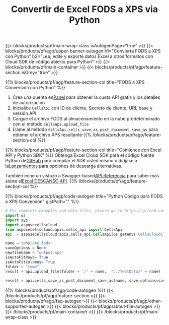 ﻿---
title:  Convertir de Excel FODS a XPS via Python
description: Cree, edite o convierta archivos Excel con REST API y Open Source Python SDK
url: /es/python/conversion/fods-to-xps/
family: cells
platformtag: python
feature: conversion
informat: FODS
outformat: XPS
platform: Python
otherformats: XLTM DIF PDF MD SVG TIFF HTML XLTX TSV XLS CSV FODS XLSX XML XLSB XPS 
---
{{< blocks/products/pf/main-wrap-class isAutogenPage="true" >}}
{{< blocks/products/pf/agp/upper-banner-autogen h1="Convierta FODS a XPS con Python" h2="Lea, edite y exporte datos Excel a otros formatos con Cloud SDK de código abierto para Python" >}}
{{< blocks/products/pf/main-container >}}
{{< blocks/products/pf/agp/feature-section isGrey="true" >}}

{{% blocks/products/pf/agp/feature-section-col title="FODS a XPS Conversión con Python" %}}
1.  Crea una cuenta en<a href="https://dashboard.aspose.cloud/">Panel</a> para obtener la cuota API gratis y los detalles de autorización
1. Inicialice ```CellsApi``` con ID de cliente, Secreto de cliente, URL base y versión API
1. Cargue el archivo FODS al almacenamiento en la nube predeterminado con el método ```CellsApi.upload_file```
1. Llame al método ```CellsApi.cells_save_as_post_document_save_as``` para obtener el archivo XPS resultante
{{% /blocks/products/pf/agp/feature-section-col %}}

{{% blocks/products/pf/agp/feature-section-col title="Comience con Excel API y Python SDK" %}}
 Obtenga Excel Cloud SDK para el código fuente Python de[GitHub](https://github.com/aspose-cells-cloud/aspose-cells-cloud-python) para compilar el SDK usted mismo o diríjase a la[Lanzamientos](https://releases.aspose.cloud/) para opciones de descarga alternativas.

 También eche un vistazo a Swagger-based[API Referencia](https://apireference.aspose.cloud/cells/) para saber más sobre el[Excel DESCANSO API](https://products.aspose.cloud/cells/curl/).
{{% /blocks/products/pf/agp/feature-section-col %}}

{{% blocks/products/pf/agp/code-autogen title="Python Código para FODS a XPS Conversión" gistPath="" %}}
```python
# For complete examples and data files, please go to https://github.com/aspose-cells-cloud/aspose-cells-cloud-python
import os
import sys
import asposecellscloud
from asposecellscloud.apis.cells_api import CellsApi
api  = asposecellscloud.apis.cells_api.CellsApi(os.getenv('CellsCloudClientId'), os.getenv('CellsCloudClientSecret'), "v3.0" ,os.getenv('CellsCloudApiBaseUrl'))

name ='template.fods'    
saveOptions = None
newfilename = "output.xps"
isAutoFitRows= True
isAutoFitColumns= True
folder = "temp"
result = api.upload_file(folder + '/' + name,  "c:/TestData/" + name)
 
result = api.cells_save_as_post_document_save_as(name, save_options=saveOptions, newfilename=(folder +'/' + newfilename), is_auto_fit_rows=isAutoFitRows, is_auto_fit_columns=isAutoFitColumns, folder=folder)
```
{{% /blocks/products/pf/agp/code-autogen %}}
{{< /blocks/products/pf/agp/feature-section >}}
{{< blocks/products/pf/agp/faq-autogen >}}
{{< blocks/products/pf/agp/other-supported-autogen >}}
{{< blocks/products/pf/agp/about-file-autogen >}}
{{< /blocks/products/pf/main-container >}}
{{< /blocks/products/pf/main-wrap-class >}}